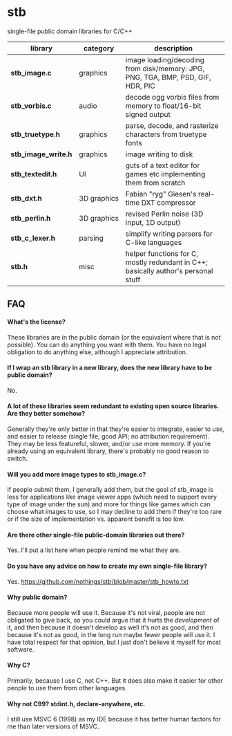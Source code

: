 stb
===

single-file public domain libraries for C/C++

library | category | description
--------- | --------- | ---------
**stb_image.c**       | graphics | image loading/decoding from disk/memory: JPG, PNG, TGA, BMP, PSD, GIF, HDR, PIC
**stb_vorbis.c**      | audio    | decode ogg vorbis files from memory to float/16-bit signed output
**stb_truetype.h**    | graphics | parse, decode, and rasterize characters from truetype fonts
**stb_image_write.h** | graphics | image writing to disk
**stb_textedit.h**    | UI       | guts of a text editor for games etc implementing them from scratch
**stb_dxt.h**         | 3D&nbsp;graphics | Fabian "ryg" Giesen's real-time DXT compressor
**stb_perlin.h**      | 3D&nbsp;graphics | revised Perlin noise (3D input, 1D output)
**stb_c_lexer.h**     | parsing | simplify writing parsers for C-like languages
**stb.h**             | misc | helper functions for C, mostly redundant in C++; basically author's personal stuff

FAQ
---

#### What's the license?

These libraries are in the public domain (or the equivalent where that is not
possible). You can do anything you want with them. You have no legal obligation
to do anything else, although I appreciate attribution.

#### If I wrap an stb library in a new library, does the new library have to be public domain?

No.

#### A lot of these libraries seem redundant to existing open source libraries. Are they better somehow?

Generally they're only better in that they're easier to integrate,
easier to use, and easier to release (single file; good API; no
attribution requirement). They may be less featureful, slower,
and/or use more memory. If you're already using an equivalent
library, there's probably no good reason to switch.

#### Will you add more image types to stb_image.c?

If people submit them, I generally add them, but the goal of stb_image
is less for applications like image viewer apps (which need to support
every type of image under the sun) and more for things like games which
can choose what images to use, so I may decline to add them if they're
too rare or if the size of implementation vs. apparent benefit is too low.

#### Are there other single-file public-domain libraries out there?

Yes. I'll put a list here when people remind me what they are.

#### Do you have any advice on how to create my own single-file library?

Yes. https://github.com/nothings/stb/blob/master/stb_howto.txt

#### Why public domain?

Because more people will use it. Because it's not viral, people
are not obligated to give back, so you could argue that it hurts
the *development* of it, and then because it doesn't develop as
well it's not as good, and then because it's not as good, in the
long run maybe fewer people will use it. I have total respect for
that opinion, but I just don't believe it myself for most software.

#### Why C?

Primarily, because I use C, not C++. But it does also make it easier
for other people to use them from other languages.

#### Why not C99? stdint.h, declare-anywhere, etc.

I still use MSVC 6 (1998) as my IDE because it has better human factors
for me than later versions of MSVC.



